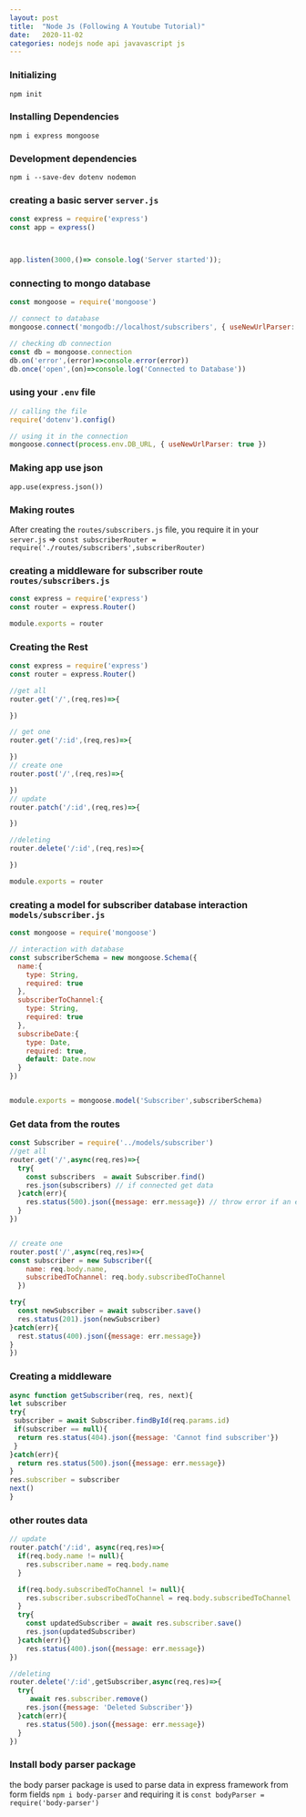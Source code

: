 ```yaml
---
layout: post
title:  "Node Js (Following A Youtube Tutorial)"
date:   2020-11-02
categories: nodejs node api javavascript js
---
```





### Initializing

`npm init`



### Installing Dependencies

`npm i express mongoose`



### Development dependencies

`npm i --save-dev dotenv nodemon`



### creating a basic server `server.js`

```javascript
const express = require('express')
const app = express()



app.listen(3000,()=> console.log('Server started'));
```



### connecting to mongo database

```javascript
const mongoose = require('mongoose')

// connect to database
mongoose.connect('mongodb://localhost/subscribers', { useNewUrlParser: true })

// checking db connection
const db = mongoose.connection
db.on('error',(error)=>console.error(error))
db.once('open',(on)=>console.log('Connected to Database'))
```



### using your `.env` file

```javascript
// calling the file
require('dotenv').config()

// using it in the connection
mongoose.connect(process.env.DB_URL, { useNewUrlParser: true })
```



### Making app use json

`app.use(express.json())`



### Making routes

After creating the `routes/subscribers.js` file, you require it in your `server.js` =>
`const subscriberRouter = require('./routes/subscribers',subscriberRouter)`



### creating a middleware for subscriber route `routes/subscribers.js`

```javascript
const express = require('express')
const router = express.Router()

module.exports = router
```



### Creating the Rest

```javascript
const express = require('express')
const router = express.Router()

//get all
router.get('/',(req,res)=>{

})

// get one
router.get('/:id',(req,res)=>{

})
// create one
router.post('/',(req,res)=>{

})
// update
router.patch('/:id',(req,res)=>{

})

//deleting
router.delete('/:id',(req,res)=>{

})

module.exports = router
```



### creating a model for subscriber database interaction `models/subscriber.js`

```javascript
const mongoose = require('mongoose')

// interaction with database
const subscriberSchema = new mongoose.Schema({
  name:{
    type: String,
    required: true
  },
  subscriberToChannel:{
    type: String,
    required: true
  },
  subscribeDate:{
    type: Date,
    required: true,
    default: Date.now
  }
})


module.exports = mongoose.model('Subscriber',subscriberSchema)

```



### Get data from the routes

```javascript
const Subscriber = require('../models/subscriber')
//get all
router.get('/',async(req,res)=>{
  try{
    const subscribers  = await Subscriber.find()
    res.json(subscribers) // if connected get data
  }catch(err){
    res.status(500).json({message: err.message}) // throw error if an error was found
  }
})


// create one
router.post('/',async(req,res)=>{
const subscriber = new Subscriber({
    name: req.body.name,
    subscribedToChannel: req.body.subscribedToChannel
  })

try{
  const newSubscriber = await subscriber.save()
  res.status(201).json(newSubscriber)
}catch(err){
  rest.status(400).json({message: err.message})
}
})

```



### Creating a middleware

```javascript
async function getSubscriber(req, res, next){
let subscriber
try{
 subscriber = await Subscriber.findById(req.params.id)
 if(subscriber == null){
  return res.status(404).json({message: 'Cannot find subscriber'})
 }
}catch(err){
  return res.status(500).json({message: err.message})
}
res.subscriber = subscriber
next()
}
```



### other routes data

```javascript
// update
router.patch('/:id', async(req,res)=>{
  if(req.body.name != null){
    res.subscriber.name = req.body.name
  }

  if(req.body.subscribedToChannel != null){
    res.subscriber.subscribedToChannel = req.body.subscribedToChannel
  }
  try{
    const updatedSubscriber = await res.subscriber.save()
    res.json(updatedSubscriber)
  }catch(err){}
    res.status(400).json({message: err.message})
})

//deleting
router.delete('/:id',getSubscriber,async(req,res)=>{
  try{
     await res.subscriber.remove()
    res.json({message: 'Deleted Subscriber'})
  }catch(err){
    res.status(500).json({message: err.message})
  }
})

```


### Install body parser package
the body parser package is used to parse data in express framework from form fields
`npm i body-parser` and requiring it is `const bodyParser = require('body-parser')`



